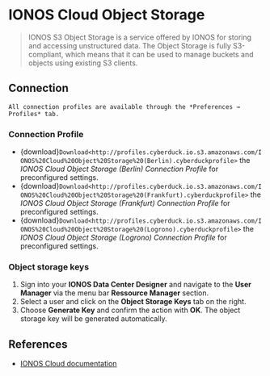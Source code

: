 IONOS Cloud Object Storage
===

> IONOS S3 Object Storage is a service offered by IONOS for storing and accessing unstructured data. The Object Storage is fully S3-compliant, which means that it can be used to manage buckets and objects using existing S3 clients.

## Connection

```{Note}
All connection profiles are available through the *Preferences → Profiles* tab.
```

### Connection Profile

- {download}`Download<http://profiles.cyberduck.io.s3.amazonaws.com/IONOS%20Cloud%20Object%20Storage%20(Berlin).cyberduckprofile>` the *IONOS Cloud Object Storage (Berlin) Connection Profile* for preconfigured settings.
- {download}`Download<http://profiles.cyberduck.io.s3.amazonaws.com/IONOS%20Cloud%20Object%20Storage%20(Frankfurt).cyberduckprofile>` the *IONOS Cloud Object Storage (Frankfurt) Connection Profile* for preconfigured settings.
- {download}`Download<http://profiles.cyberduck.io.s3.amazonaws.com/IONOS%20Cloud%20Object%20Storage%20(Logrono).cyberduckprofile>` the *IONOS Cloud Object Storage (Logrono) Connection Profile* for preconfigured settings.

### Object storage keys

1. Sign into your **IONOS Data Center Designer** and navigate to the **User Manager** via the menu bar **Ressource Manager** section.
2. Select a user and click on the **Object Storage Keys** tab on the right.
3. Choose **Generate Key** and confirm the action with **OK**.
The object storage key will be generated automatically.

## References

- [IONOS Cloud documentation](https://docs.ionos.com/cloud/managed-services/s3-object-storage)